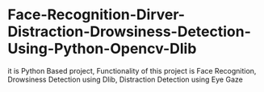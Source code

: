 # Face-Recognition-Dirver-Distraction-Drowsiness-Detection-Using-Python-Opencv-Dlib
it is Python Based project, Functionality of this project is Face Recognition, Drowsiness Detection using Dlib, Distraction Detection using Eye Gaze
